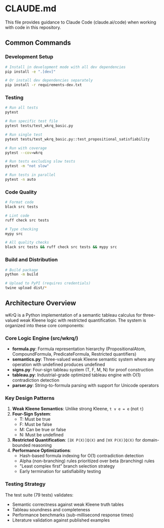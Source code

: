 # CLAUDE.md

This file provides guidance to Claude Code (claude.ai/code) when working with code in this repository.

## Common Commands

### Development Setup
```bash
# Install in development mode with all dev dependencies
pip install -e ".[dev]"

# Or install dev dependencies separately
pip install -r requirements-dev.txt
```

### Testing
```bash
# Run all tests
pytest

# Run specific test file
pytest tests/test_wkrq_basic.py

# Run single test
pytest tests/test_wkrq_basic.py::test_propositional_satisfiability

# Run with coverage
pytest --cov=wkrq

# Run tests excluding slow tests
pytest -m "not slow"

# Run tests in parallel
pytest -n auto
```

### Code Quality
```bash
# Format code
black src tests

# Lint code
ruff check src tests

# Type checking
mypy src

# All quality checks
black src tests && ruff check src tests && mypy src
```

### Build and Distribution
```bash
# Build package
python -m build

# Upload to PyPI (requires credentials)
twine upload dist/*
```

## Architecture Overview

wKrQ is a Python implementation of a semantic tableau calculus for three-valued weak Kleene logic with restricted quantification. The system is organized into these core components:

### Core Logic Engine (src/wkrq/)
- **formula.py**: Formula representation hierarchy (PropositionalAtom, CompoundFormula, PredicateFormula, Restricted quantifiers)
- **semantics.py**: Three-valued weak Kleene semantic system where any operation with undefined produces undefined
- **signs.py**: Four-sign tableau system (T, F, M, N) for proof construction
- **tableau.py**: Industrial-grade optimized tableau engine with O(1) contradiction detection
- **parser.py**: String-to-formula parsing with support for Unicode operators

### Key Design Patterns
1. **Weak Kleene Semantics**: Unlike strong Kleene, `t ∨ e = e` (not `t`)
2. **Four-Sign System**: 
   - T: Must be true
   - F: Must be false  
   - M: Can be true or false
   - N: Must be undefined
3. **Restricted Quantification**: `[∃X P(X)]Q(X)` and `[∀X P(X)]Q(X)` for domain-bounded reasoning
4. **Performance Optimizations**:
   - Hash-based formula indexing for O(1) contradiction detection
   - Alpha (non-branching) rules prioritized over beta (branching) rules
   - "Least complex first" branch selection strategy
   - Early termination for satisfiability testing

### Testing Strategy
The test suite (79 tests) validates:
- Semantic correctness against weak Kleene truth tables
- Tableau soundness and completeness
- Performance benchmarks (sub-millisecond response times)
- Literature validation against published examples